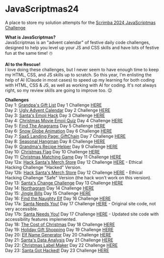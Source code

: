 # JavaScriptmas24
A place to store my solution attempts for the [Scrimba 2024 JavaScriptmas Challenge](https://scrimba.com/javascriptmas)

**What is JavaScriptmas?**   
JavaScriptmas is an "advent calendar" of festive daily code challenges, designed to help you level up your JS and CSS skills and have lots of festive fun at the same time! ☃️

**AI to the Rescue!**  
I love doing these challenges, but I never seem to have enough time to keep my HTML, CSS, and JS skills up to scratch. So this year, I'm enlisting the help of AI (Claude in most cases) to speed up my learning for both coding with HTML, CSS & JS, as well as working with AI for coding. It's not always right, so my review skills are going to improve too. 😉 

**Challenges**   
Day 1: [Grandpa's Gift List](https://thebimsider.github.io/JavaScriptmas24/Day1) Day 1 Challenge [HERE](https://scrimba.com/javascriptmas-c0javascriptmas/~07tn)  
Day 2: [Ugly Advent Calendar](https://thebimsider.github.io/JavaScriptmas24/Day2) Day 2 Challenge [HERE](https://scrimba.com/javascriptmas-c0javascriptmas/~02cq)  
Day 3: [Santa's Emoji Hack](https://thebimsider.github.io/JavaScriptmas24/Day3) Day 3 Challenge [HERE](https://scrimba.com/javascriptmas-c0javascriptmas/~02zu)  
Day 4: [Christmas Movie Emoji Quiz](https://thebimsider.github.io/JavaScriptmas24/Day4) Day 4 Challenge [HERE](https://scrimba.com/javascriptmas-c0javascriptmas/~06em)  
Day 5: [Find The Anagrams](https://thebimsider.github.io/JavaScriptmas24/Day5) Day 5 Challenge [HERE](https://scrimba.com/javascriptmas-c0javascriptmas/~05yl)   
Day 6: [Snow Globe Animation](https://thebimsider.github.io/JavaScriptmas24/Day6) Day 6 Challenge [HERE](https://scrimba.com/javascriptmas-c0javascriptmas/~0zwt)   
Day 7: [SaaS Landing Page: GiftChain](https://thebimsider.github.io/JavaScriptmas24/Day7) Day 7 Challenge [HERE](https://scrimba.com/javascriptmas-c0javascriptmas/~0xro)   
Day 8: [Seasonal Hangman](https://thebimsider.github.io/JavaScriptmas24/Day8) Day 8 Challenge [HERE](https://scrimba.com/javascriptmas-c0javascriptmas/~03eh)   
Day 9: [Grandma's Recipe Helper](https://thebimsider.github.io/JavaScriptmas24/Day9) Day 9 Challenge [HERE](https://scrimba.com/javascriptmas-c0javascriptmas/~07pj)   
Day 10: [Christmas Flag](https://thebimsider.github.io/JavaScriptmas24/Day10) Day 10 Challenge [HERE](https://scrimba.com/javascriptmas-c0javascriptmas/~0654)   
Day 11: [Christmas Matching Game](https://thebimsider.github.io/JavaScriptmas24/Day11) Day 11 Challenge [HERE](https://scrimba.com/javascriptmas-c0javascriptmas/~0yod)   
Day 12a: [Hack Santa's Merch Store](https://thebimsider.github.io/JavaScriptmas24/Day12hack) Day 12 Challenge [HERE](https://scrimba.com/javascriptmas-c0javascriptmas/~06y) - Ethical Hacking Challenge "Hacked" Version.   
Day 12b: [Hack Santa's Merch Store](https://thebimsider.github.io/JavaScriptmas24/Day12safe) Day 12 Challenge [HERE](https://scrimba.com/javascriptmas-c0javascriptmas/~06y) - Ethical Hacking Challenge "Safe" Version (the hack won't work on this version).     
Day 13: [Santa's Change Challenge](https://thebimsider.github.io/JavaScriptmas24/Day13) Day 13 Challenge [HERE](https://scrimba.com/javascriptmas-c0javascriptmas/~06mj)   
Day 14: [Northagram](https://thebimsider.github.io/JavaScriptmas24/Day14) Day 14 Challenge [HERE](https://scrimba.com/javascriptmas-c0javascriptmas/~04dt)   
Day 15: [Jingle Bills](https://thebimsider.github.io/JavaScriptmas24/Day15) Day 15 Challenge [HERE](https://scrimba.com/javascriptmas-c0javascriptmas/~0yl5)   
Day 16: [Find the Naughty Elf](https://thebimsider.github.io/JavaScriptmas24/Day16) Day 16 Challenge [HERE](https://scrimba.com/javascriptmas-c0javascriptmas/~02eo)   
Day 17a: [Santa Needs You!](https://thebimsider.github.io/JavaScriptmas24/Day17before) Day 17 Challenge [HERE](https://scrimba.com/javascriptmas-c0javascriptmas/~0zlm) - Original site code, not very accessible.   
Day 17b: [Santa Needs You!](https://thebimsider.github.io/JavaScriptmas24/Day17after) Day 17 Challenge [HERE](https://scrimba.com/javascriptmas-c0javascriptmas/~0zlm) - Updated site code with accessibility features implemented.  
Day 18: [The Cost of Christmas](https://thebimsider.github.io/JavaScriptmas24/Day18) Day 18 Challenge [HERE](https://scrimba.com/javascriptmas-c0javascriptmas/~02he?)   
Day 19: [Holiday Gift Shopping](https://thebimsider.github.io/JavaScriptmas24/Day19) Day 19 Challenge [HERE](https://scrimba.com/javascriptmas-c0javascriptmas/~04fs)   
Day 20: [Elf Name Generator](https://thebimsider.github.io/JavaScriptmas24/Day20) Day 20 Challenge [HERE](https://scrimba.com/javascriptmas-c0javascriptmas/~07tg)   
Day 21: [Santa's Data Analysis](https://thebimsider.github.io/JavaScriptmas24/Day21) Day 21 Challenge [HERE](https://scrimba.com/javascriptmas-c0javascriptmas/~03rh)   
Day 22: [Christmas Label Maker](https://thebimsider.github.io/JavaScriptmas24/Day22) Day 22 Challenge [HERE](https://scrimba.com/javascriptmas-c0javascriptmas/~0xxi)   
Day 23: [Santa Got Hacked!](https://thebimsider.github.io/JavaScriptmas24/Day23) Day 23 Challenge [HERE](https://scrimba.com/javascriptmas-c0javascriptmas/~07tr)   

